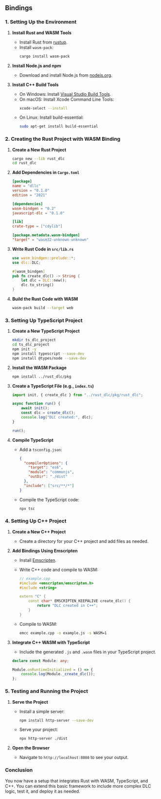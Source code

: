 ## Bindings 

### **1. Setting Up the Environment**

1. **Install Rust and WASM Tools**
   - Install Rust from [rustup](https://rustup.rs/).
   - Install `wasm-pack`:
     ```sh
     cargo install wasm-pack
     ```

2. **Install Node.js and npm**
   - Download and install Node.js from [nodejs.org](https://nodejs.org/).

3. **Install C++ Build Tools**
   - On Windows: Install [Visual Studio Build Tools](https://visualstudio.microsoft.com/visual-cpp-build-tools/).
   - On macOS: Install Xcode Command Line Tools:
     ```sh
     xcode-select --install
     ```
   - On Linux: Install build-essential:
     ```sh
     sudo apt-get install build-essential
     ```

### **2. Creating the Rust Project with WASM Binding**

1. **Create a New Rust Project**
   ```sh
   cargo new --lib rust_dlc
   cd rust_dlc
   ```

2. **Add Dependencies in `Cargo.toml`**
   ```toml
   [package]
   name = "dllc"
   version = "0.1.0"
   edition = "2021"

   [dependencies]
   wasm-bindgen = "0.2"
   javascript-dlc = "0.1.0"

   [lib]
   crate-type = ["cdylib"]

   [package.metadata.wasm-bindgen]
   "target" = "wasm32-unknown-unknown"
   ```

3. **Write Rust Code in `src/lib.rs`**
   ```rust
   use wasm_bindgen::prelude::*;
   use dlc::DLC;

   #[wasm_bindgen]
   pub fn create_dlc() -> String {
       let dlc = DLC::new();
       dlc.to_string()
   }
   ```

4. **Build the Rust Code with WASM**
   ```sh
   wasm-pack build --target web
   ```

### **3. Setting Up TypeScript Project**

1. **Create a New TypeScript Project**
   ```sh
   mkdir ts_dlc_project
   cd ts_dlc_project
   npm init -y
   npm install typescript --save-dev
   npm install @types/node --save-dev
   ```

2. **Install the WASM Package**
   ```sh
   npm install ../rust_dlc/pkg
   ```

3. **Create a TypeScript File (e.g., `index.ts`)**
   ```typescript
   import init, { create_dlc } from "../rust_dlc/pkg/rust_dlc";

   async function run() {
       await init();
       const dlc = create_dlc();
       console.log("DLC created:", dlc);
   }

   run();
   ```

4. **Compile TypeScript**
   - Add a `tsconfig.json`:
     ```json
     {
       "compilerOptions": {
         "target": "es6",
         "module": "commonjs",
         "outDir": "./dist"
       },
       "include": ["src/**/*"]
     }
     ```
   - Compile the TypeScript code:
     ```sh
     npx tsc
     ```

### **4. Setting Up C++ Project**

1. **Create a New C++ Project**
   - Create a directory for your C++ project and add files as needed.

2. **Add Bindings Using Emscripten**
   - Install [Emscripten](https://emscripten.org/docs/getting_started/downloads.html).
   - Write C++ code and compile to WASM:
     ```cpp
     // example.cpp
     #include <emscripten/emscripten.h>
     #include <string>

     extern "C" {
         const char* EMSCRIPTEN_KEEPALIVE create_dlc() {
             return "DLC created in C++";
         }
     }
     ```

   - Compile to WASM:
     ```sh
     emcc example.cpp -o example.js -s WASM=1
     ```

3. **Integrate C++ WASM with TypeScript**
   - Include the generated `.js` and `.wasm` files in your TypeScript project.

   ```typescript
   declare const Module: any;

   Module.onRuntimeInitialized = () => {
       console.log(Module._create_dlc());
   };
   ```

### **5. Testing and Running the Project**

1. **Serve the Project**
   - Install a simple server:
     ```sh
     npm install http-server --save-dev
     ```
   - Serve your project:
     ```sh
     npx http-server ./dist
     ```

2. **Open the Browser**
   - Navigate to `http://localhost:8080` to see your output.

### **Conclusion**

You now have a setup that integrates Rust with WASM, TypeScript, and C++. You can extend this basic framework to include more complex DLC logic, test it, and deploy it as needed.

